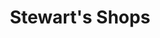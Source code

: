 ---
title: "Stewart's Shops"
url: /saratoga-springs/stewarts-shops-church-street/
shop: convenience
---